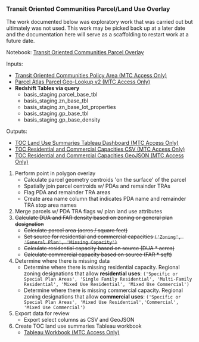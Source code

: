 ### Transit Oriented Communities Parcel/Land Use Overlay
The work documented below was exploratory work that was carried out but ultimately was not used. This work may be picked back up at a later date and the documentation here will serve as a scaffolding to restart work at a future date.

Notebook: [Transit Oriented Communities Parcel Overlay](Transit_Oriented_Communities_Parcel_Overlay.ipynb)

Inputs:
- [Transit Oriented Communities Policy Area (MTC Access Only)](https://mtcdrive.box.com/s/0ngbewx00g9m4uhwrgbx1cyr6m14jsth)
- [Parcel Atlas Parcel Geo-Lookup v2 (MTC Access Only)](https://data.bayareametro.gov/resource/5y7p-4hs4)
- **Redshift Tables via query**
    - basis_staging.parcel_base_tbl
    - basis_staging.zn_base_tbl
    - basis_staging.zn_base_lot_properties
    - basis_staging.gp_base_tbl
    - basis_staging.gp_base_density

Outputs:
- [TOC Land Use Summaries Tableau Dashboard (MTC Access Only)](https://10ay.online.tableau.com/t/metropolitantransportationcommission/views/TransitOrientedCommunitiesLandUseSummaries/ResidentialandCommercialCapacitybyJurisdiction?:showAppBanner=false&:origin=viz_share_link&:display_count=n&:showVizHome=n)
- [TOC Residential and Commercial Capacities CSV (MTC Access Only)](https://mtcdrive.box.com/s/6tv583axa8jmgrzcsiuyio7phs09zbi9)
- [TOC Residential and Commercial Capacities GeoJSON (MTC Access Only)](https://mtcdrive.box.com/s/htzptkiwws90qxnxjwyysgay4ap967wh)


1. Perform point in polygon overlay
    - Calculate parcel geometry centroids 'on the surface' of the parcel
    - Spatially join parcel centroids w/ PDAs and remainder TRAs
    - Flag PDA and remainder TRA areas
    - Create area name column that indicates PDA name and remainder TRA stop area names
2. Merge parcels w/ PDA TRA flags w/ plan land use attributes
3. ~~Calculate DUA and FAR density based on zoning or general plan designation~~
    - ~~Calculate parcel area (acres / square feet)~~
    - ~~Set source for residential and commercial capacities `('Zoning', 'General Plan', 'Missing Capacity')`~~
    - ~~Calculate residential capacity based on source (DUA * acres)~~
    - ~~Calculate commercial capacity based on source (FAR * sqft)~~
4. Determine where there is missing data
    - Determine where there is missing residential capacity. Regional zoning designations that allow **residential uses**: `('Specific or Special Plan Areas', 'Single Family Residential', 'Multi-Family Residential', 'Mixed Use Residential', 'Mixed Use Commercial')`
    - Determine where there is missing commercial capacity. Regional zoning designations that allow **commercial uses**: `('Specific or Special Plan Areas', 'Mixed Use Residential','Commercial', 'Mixed Use Commercial')` 
5. Export data for review
    - Export select columns as CSV and GeoJSON
6. Create TOC land use summaries Tableau workbook
    - [Tableau Workbook (MTC Access Only)](https://mtcdrive.box.com/s/pse3mlwq3y194vkjlspgep9gjkqcfisy)